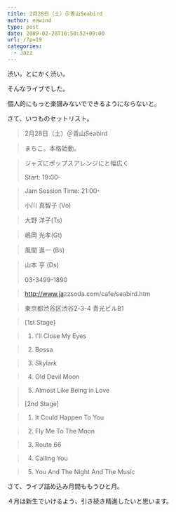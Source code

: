 ```yaml
---
title: 2月28日（土）＠青山Seabird
author: eawind
type: post
date: 2009-02-28T16:50:52+09:00
url: /?p=19
categories:
  - Jazz
---
```

渋い。とにかく渋い。


そんなライブでした。

個人的にもっと楽譜みないでできるようにならないと。

さて、いつものセットリスト。

> 2月28日（土）＠青山Seabird

>   
> まちこ。本格始動。

>   
> ジャズにポップスアレンジにと幅広く
>
> Start: 19:00-

>   
> Jam Session Time: 21:00-
>
> 小川 真智子 (Vo)

>   
> 大野 洋子(Ts)

>   
> 嶋岡 光孝(Gt)

>   
> 風間 進一 (Bs)

>   
> 山本 亨 (Ds)
>
> 03-3499-1890　

>   
> <a href="http://www.jazzsoda.com/cafe/seabird.htm" target="_blank">http://<wbr>www.ja<wbr>zzsoda<wbr>.com/c<wbr>afe/se<wbr>abird.<wbr>htm</a>

>   
> 東京都渋谷区渋谷2-3-4 青光ビルB1

>



> [1st Stage]

>   
> 1. I'll Close My Eyes

>   
> 2. Bossa

>   
> 3. Skylark

>   
> 4. Old Devil Moon

>   
> 5. Almost Like Being in Love
>
> [2nd Stage]

>   
> 1. It Could Happen To You

>   
> 2. Fly Me To The Moon

>   
> 3. Route 66

>   
> 4. Calling You

>   
> 5. You And The Night And The Music

さて、ライブ詰め込み月間ももうひと月。


４月は新生でいけるよう、引き続き精進したいと思います。
